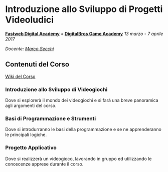 # Introduzione allo Sviluppo di Progetti Videoludici
**[Fastweb Digital Academy](https://www.fastwebdigital.academy/) + [DigitalBros Game Academy](http://www.dbgameacademy.it/)**
*13 marzo - 7 aprile 2017*

*Docente: [Marco Secchi](http://marcosecchi.it)*

## Contenuti del Corso

[Wiki del Corso](https://github.com/marcosecchi/fda-2016-gamedev-base/wiki)

### Introduzione allo Sviluppo di Videogiochi
Dove si esplorerà il mondo dei videogiochi e si farà una breve panoramica agli argomenti del corso.

### Basi di Programmazione e Strumenti
Dove si introdurranno le basi della programmazione e se ne apprenderanno le principali logiche.

### Progetto Applicativo
Dove si realizzerà un videogioco, lavorando in gruppo ed utilizzando le conoscenze apprese durante il corso.
